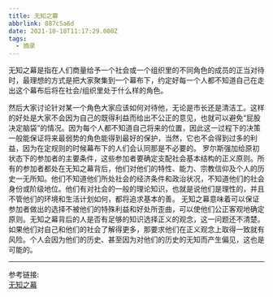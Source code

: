 ```yaml
---
title: 无知之幕
abbrlink: 887c5a6d
date: 2021-10-18T11:17:29.000Z
tags:
  - 摘录
---
```


无知之幕是指在人们商量给予一个社会或一个组织里的不同角色的成员的正当对待时，最理想的方式是把大家聚集到一个幕布下，约定好每一个人都不知道自己在走出这个幕布后将在社会/组织里处于什么样的角色。

<!--more-->

然后大家讨论针对某一个角色大家应该如何对待他，无论是市长还是清洁工。这样的好处是大家不会因为自己的既得利益而给出不公正的意见，也就可以避免“屁股决定脑袋”的情况。因为每个人都不知道自己将来的位置，因此这一过程下的决策一般能保证将来最弱势的角色能得到最好的保护，当然，它也不会得到过多的利益，因为在定规则的时候幕布下的人们会认同那是不必要的。
罗尔斯强加给原初状态下的参加者的主要条件，这些参加者要确定支配社会基本结构的正义原则。所有的参加者都处在无知之幕背后，他们对他们的特性、能力、宗教信仰及个人的历史一无所知。他们不知道他们所处社会的经济条件和政治状况，不知道他们的社会身份或阶级地位。他们有对社会的一般的理论知识，也就是说他们是理性的，并且不管他们的环境和生活计划如何，都将追求基本的善。
无知之幕意味着可以保证参加者做出的选择不被他们的特殊利益和好处所歪曲，可以使他们公正客观地确定原则。无知之幕背后的人是否有足够的知识选择正义的观念，这一问题还不清楚。如果他们对自己和他们的社会了解得更多，那要求他们在正义观念上取得一致就有风险。个人会因为他们的历史、甚至因为对他们的历史的无知而产生偏见，这也是可能的。

---

参考链接:  
[无知之幕](https://baike.baidu.com/item/%E6%97%A0%E7%9F%A5%E4%B9%8B%E5%B9%95/8888696)
